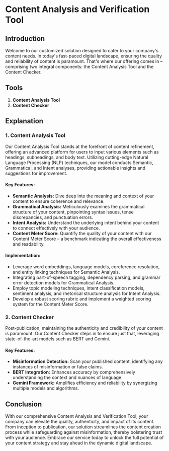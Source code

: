 # Content Analysis and Verification Tool

## Introduction
Welcome to our customized solution designed to cater to your company's content needs. In today's fast-paced digital landscape, ensuring the quality and reliability of content is paramount. That's where our offering comes in – comprising two integral components: the Content Analysis Tool and the Content Checker.

## Tools
1. **Content Analysis Tool**
2. **Content Checker**

## Explanation

### 1. Content Analysis Tool
Our Content Analysis Tool stands at the forefront of content refinement, offering an advanced platform for users to input various elements such as headings, subheadings, and body text. Utilizing cutting-edge Natural Language Processing (NLP) techniques, our model conducts Semantic, Grammatical, and Intent analyses, providing actionable insights and suggestions for improvement.

#### Key Features:
- **Semantic Analysis:** Dive deep into the meaning and context of your content to ensure coherence and relevance.
- **Grammatical Analysis:** Meticulously examines the grammatical structure of your content, pinpointing syntax issues, tense discrepancies, and punctuation errors.
- **Intent Analysis:** Understand the underlying intent behind your content to connect effectively with your audience.
- **Content Meter Score:** Quantify the quality of your content with our Content Meter Score – a benchmark indicating the overall effectiveness and readability.

#### Implementation:
- Leverage word embeddings, language models, coreference resolution, and entity linking techniques for Semantic Analysis.
- Integrating part-of-speech tagging, dependency parsing, and grammar error detection models for Grammatical Analysis.
- Employ topic modeling techniques, intent classification models, sentiment analysis, and rhetorical structure analysis for Intent Analysis.
- Develop a robust scoring rubric and implement a weighted scoring system for the Content Meter Score.

### 2. Content Checker
Post-publication, maintaining the authenticity and credibility of your content is paramount. Our Content Checker steps in to ensure just that, leveraging state-of-the-art models such as BERT and Gemini.

#### Key Features:
- **Misinformation Detection:** Scan your published content, identifying any instances of misinformation or false claims.
- **BERT Integration:** Enhances accuracy by comprehensively understanding the context and nuances of language.
- **Gemini Framework:** Amplifies efficiency and reliability by synergizing multiple models and algorithms.

## Conclusion
With our comprehensive Content Analysis and Verification Tool, your company can elevate the quality, authenticity, and impact of its content. From inception to publication, our solution streamlines the content creation process while safeguarding against misinformation, thereby bolstering trust with your audience. Embrace our service today to unlock the full potential of your content strategy and stay ahead in the dynamic digital landscape.
